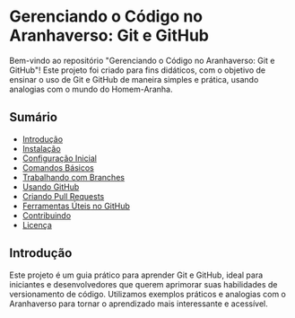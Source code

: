 # Gerenciando o Código no Aranhaverso: Git e GitHub

Bem-vindo ao repositório "Gerenciando o Código no Aranhaverso: Git e GitHub"! Este projeto foi criado para fins didáticos, com o objetivo de ensinar o uso de Git e GitHub de maneira simples e prática, usando analogias com o mundo do Homem-Aranha.

## Sumário

- [Introdução](#introdução)
- [Instalação](#instalação)
- [Configuração Inicial](#configuração-inicial)
- [Comandos Básicos](#comandos-básicos)
- [Trabalhando com Branches](#trabalhando-com-branches)
- [Usando GitHub](#usando-github)
- [Criando Pull Requests](#criando-pull-requests)
- [Ferramentas Úteis no GitHub](#ferramentas-úteis-no-github)
- [Contribuindo](#contribuindo)
- [Licença](#licença)

## Introdução

Este projeto é um guia prático para aprender Git e GitHub, ideal para iniciantes e desenvolvedores que querem aprimorar suas habilidades de versionamento de código. Utilizamos exemplos práticos e analogias com o Aranhaverso para tornar o aprendizado mais interessante e acessível.
